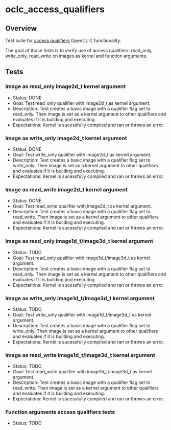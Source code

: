 # oclc_access_qualifiers

## Overview
Test suite for [access qualifiers](https://www.khronos.org/registry/OpenCL/specs/2.2/html/OpenCL_C.html#access-qualifiers) OpenCL C functionality.

The goal of those tests is to verify use of access qualifiers: read_only, write_only, read_write on images as kernel and function arguments.

## Tests

### Image as read_only image2d_t kernel argument
* Status: DONE
* Goal: Test read_only qualifier with image2d_t as kernel argument.
* Description: Test creates a basic image with a qualifier flag set to read_only. Then image is set as a kernel argument to other qualifiers and evaluates if it is building and executing.
* Expectations: Kernel is sucessfully compiled and ran or throws an error.

### Image as write_only image2d_t kernel argument
* Status: DONE
* Goal: Test write_only qualifier with image2d_t as kernel argument.
* Description: Test creates a basic image with a qualifier flag set to write_only. Then image is set as a kernel argument to other qualifiers and evaluates if it is building and executing.
* Expectations: Kernel is sucessfully compiled and ran or throws an error.

### Image as read_write image2d_t kernel argument
* Status: DONE
* Goal: Test read_write qualifier with image2d_t as kernel argument.
* Description: Test creates a basic image with a qualifier flag set to read_write. Then image is set as a kernel argument to other qualifiers and evaluates if it is building and executing.
* Expectations: Kernel is sucessfully compiled and ran or throws an error.

### Image as read_only image1d_t/image3d_t kernel argument
* Status: TODO
* Goal: Test read_only qualifier with image1d_t/image3d_t as kernel argument.
* Description: Test creates a basic image with a qualifier flag set to read_only. Then image is set as a kernel argument to other qualifiers and evaluates if it is building and executing.
* Expectations: Kernel is sucessfully compiled and ran or throws an error.

### Image as write_only image1d_t/image3d_t kernel argument
* Status: TODO
* Goal: Test write_only qualifier with image1d_t/image3d_t as kernel argument.
* Description: Test creates a basic image with a qualifier flag set to write_only. Then image is set as a kernel argument to other qualifiers and evaluates if it is building and executing.
* Expectations: Kernel is sucessfully compiled and ran or throws an error.

### Image as read_write image1d_t/image3d_t kernel argument
* Status: TODO
* Goal: Test read_write qualifier with image1d_t/image3d_t as kernel argument.
* Description: Test creates a basic image with a qualifier flag set to read_write. Then image is set as a kernel argument to other qualifiers and evaluates if it is building and executing.
* Expectations: Kernel is sucessfully compiled and ran or throws an error.

### Function arguments access qualifiers tests
* Status: TODO
